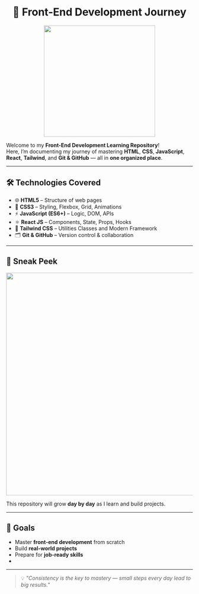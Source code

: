 <h1 align="center">🚀 Front-End Development Journey</h1>
<p align="center">
  <img src="https://images.unsplash.com/photo-1542393545-10f5cde2c810?w=500&auto=format&fit=crop&q=60&ixlib=rb-4.1.0&ixid=M3wxMjA3fDB8MHxzZWFyY2h8NjJ8fGxhcHRvcHxlbnwwfHwwfHx8MA%3D%3D" width="300" />
</p>

Welcome to my **Front-End Development Learning Repository**!  
Here, I’m documenting my journey of mastering **HTML**, **CSS**, **JavaScript**, **React**, **Tailwind**, and **Git & GitHub** — all in **one organized place**.

---

## 🛠 Technologies Covered
- 🌐 **HTML5** – Structure of web pages
- 🎨 **CSS3** – Styling, Flexbox, Grid, Animations
- ⚡ **JavaScript (ES6+)** – Logic, DOM, APIs
- ⚛ **React JS** – Components, State, Props, Hooks
- 💎 **Tailwind CSS** – Utilities Classes and Modern Framework
- 🗂 **Git & GitHub** – Version control & collaboration

---

## 📸 Sneak Peek

<p align="center">
  <img src="https://media.giphy.com/media/SWoSkN6DxTszqIKEqv/giphy.gif" width="600" />
</p>

This repository will grow **day by day** as I learn and build projects.

---

## 🌟 Goals
- Master **front-end development** from scratch
- Build **real-world projects**
- Prepare for **job-ready skills**
- 
---

> 💡 *"Consistency is the key to mastery — small steps every day lead to big results."*


